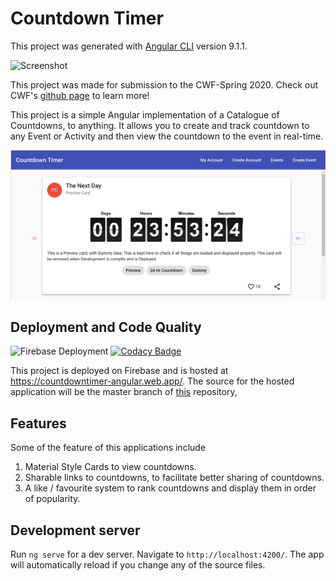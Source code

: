 # Countdown Timer
This project was generated with [Angular CLI](https://github.com/angular/angular-cli) version 9.1.1.

![Screenshot](https://raw.githubusercontent.com/ScottKwang/CodeWithFriends-Spring2020/master/assets/images/banner_new.png)

This project was made for submission to the CWF-Spring 2020.
Check out CWF's [github page](https://scottkwang.github.io/CodeWithFriends-Spring2020/) to learn more!

This project is a simple Angular implementation of a Catalogue of Countdowns, to anything. It allows you to create and track countdown to any Event or Activity and then view the countdown to the event in real-time.

![countdown-landing-page](docs/assets/landing.png)

## Deployment and Code Quality

![Firebase Deployment](https://github.com/L4TTiCe/CountdownTimer-Angular/workflows/Firebase%20Deployment/badge.svg) [![Codacy Badge](https://api.codacy.com/project/badge/Grade/e51b277890c24d2287036e8d6cf89eee)](https://www.codacy.com/manual/dheshan.mail/CountdownTimer-Angular?utm_source=github.com&amp;utm_medium=referral&amp;utm_content=L4TTiCe/CountdownTimer-Angular&amp;utm_campaign=Badge_Grade)

This project is deployed on Firebase and is hosted at https://countdowntimer-angular.web.app/. The source for the hosted application will be the master branch of [this](https://github.com/L4TTiCe/CountdownTimer-Angular) repository,

## Features

Some of the feature of this applications include

1. Material Style Cards to view countdowns.
2. Sharable links to countdowns, to facilitate better sharing of countdowns.
3. A like / favourite system to rank countdowns and display them in order of popularity.

## Development server

Run `ng serve` for a dev server. Navigate to `http://localhost:4200/`. The app will automatically reload if you change any of the source files.
